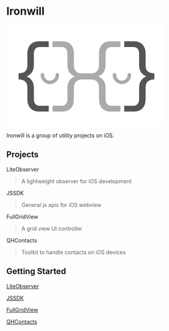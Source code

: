 # Ironwill

![](logo.png)

Ironwill is a group of utility projects on iOS.

## Projects
LiteObserver
> A lightweight observer for iOS development

JSSDK
> General js apis for iOS webview

FullGridView
> A grid view UI controller 

QHContacts
> Toolkit to handle contacts on iOS devices

## Getting Started
[LiteObserver](https://github.com/Qihoo360/ironwill/blob/master/liteobserver/readme.cn.md)

[JSSDK](https://github.com/Qihoo360/ironwill/blob/master/jssdk/README.md)

[FullGridView](https://github.com/Qihoo360/ironwill/blob/master/fullgridview/README.md)

[QHContacts](https://github.com/Qihoo360/ironwill/blob/master/qhcontacts/README.md)
